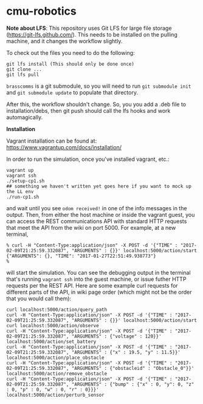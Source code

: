 cmu-robotics
============

**Note about LFS**: This repository uses Git LFS for large file storage (https://git-lfs.github.com/). 
This needs to be installed on the pulling machine, and it changes the workflow slightly.

To check out the files you need to do the following:
```
git lfs install (This should only be done once)
git clone ...
git lfs pull
```

`brasscomms` is a git submodule, so you will need to run `git submodule init` and `git submodule update` to populate that directory.

After this, the workflow shouldn't change. So, you you add a .deb file to
installation/debs, then git push should call the lfs hooks and work automagically.

**Installation**

Vagrant installation can be found at: https://www.vagrantup.com/docs/installation/

In order to run the simulation, once you've installed vagrant, etc.:

```
vagrant up
vagrant ssh
./setup-cp1.sh
## something we haven't written yet goes here if you want to mock up the LL env
./run-cp1.sh
```

and wait until you see `odom received!` in one of the info messages in the
output. Then, from either the host machine or inside the vagrant guest,
you can access the REST communications API with standard HTTP requests that
meet the API from the wiki on port 5000. For example, at a new terminal,

```
% curl -H "Content-Type:application/json" -X POST -d '{"TIME" : "2017-02-09T21:25:59.332087", "ARGUMENTS" : {}}' localhost:5000/action/start
{"ARGUMENTS": {}, "TIME": "2017-01-27T22:51:49.938773"}
%
```

will start the simulation. You can see the debugging output in the terminal
that's running `vagrant ssh` into the guest machine, or issue futher HTTP
requests per the REST API. Here are some example curl requests for different
parts of the API, in wiki page order (which might not be the order that you
would call them):

```
curl localhost:5000/action/query_path
curl -H "Content-Type:application/json" -X POST -d '{"TIME" : "2017-02-09T21:25:59.332087", "ARGUMENTS" : {}}' localhost:5000/action/start
curl localhost:5000/action/observe
curl -H "Content-Type:application/json" -X POST -d '{"TIME" : "2017-02-09T21:25:59.332087", "ARGUMENTS" : {"voltage" : 120}}' localhost:5000/action/set_battery
curl -H "Content-Type:application/json" -X POST -d '{"TIME" : "2017-02-09T21:25:59.332087", "ARGUMENTS" : {"x" : 19.5, "y" : 11.5}}' localhost:5000/action/place_obstacle
curl -H "Content-Type:application/json" -X POST -d '{"TIME" : "2017-02-09T21:25:59.332087", "ARGUMENTS" : {"obstacleid" : "Obstacle_0"}}' localhost:5000/action/remove_obstacle
curl -H "Content-Type:application/json" -X POST -d '{"TIME" : "2017-02-09T21:25:59.332087", "ARGUMENTS" : {"bump" : {"x" : 0, "y": 0, "z" : 0, "p" : 0, "w" : 0, "r" : 0}}}' localhost:5000/action/perturb_sensor
```
